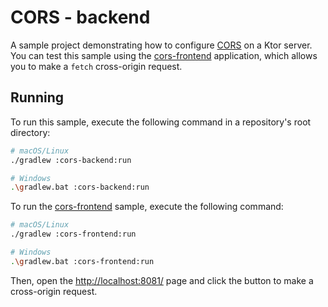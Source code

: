 # CORS - backend

A sample project demonstrating how to configure [CORS](https://ktor.io/docs/cors.html) on a Ktor server. You can test this sample using the [cors-frontend](../cors-frontend) application, which allows you to make a `fetch` cross-origin request.

## Running
To run this sample, execute the following command in a repository's root directory:
```bash
# macOS/Linux
./gradlew :cors-backend:run

# Windows
.\gradlew.bat :cors-backend:run
```

To run the [cors-frontend](../cors-frontend) sample, execute the following command:

```bash
# macOS/Linux
./gradlew :cors-frontend:run

# Windows
.\gradlew.bat :cors-frontend:run
```

Then, open the [http://localhost:8081/](http://localhost:8081/) page and click the button to make a cross-origin request.
